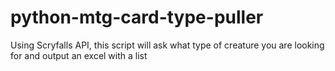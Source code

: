 # python-mtg-card-type-puller
Using Scryfalls API, this script will ask what type of creature you are looking for and output an excel with a list
